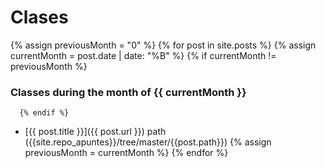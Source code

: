 # Clases

  {% assign previousMonth = "0" %}
  {% for post in site.posts %}
     {% assign currentMonth = post.date | date: "%B" %}
      {% if currentMonth != previousMonth %}
### Classes during the month of {{ currentMonth }}
      {% endif %}
* [{{ post.title }}]({{ post.url }}) path ({{site.repo_apuntes}}/tree/master/{{post.path}})
      {% assign previousMonth = currentMonth %}
  {% endfor %}

